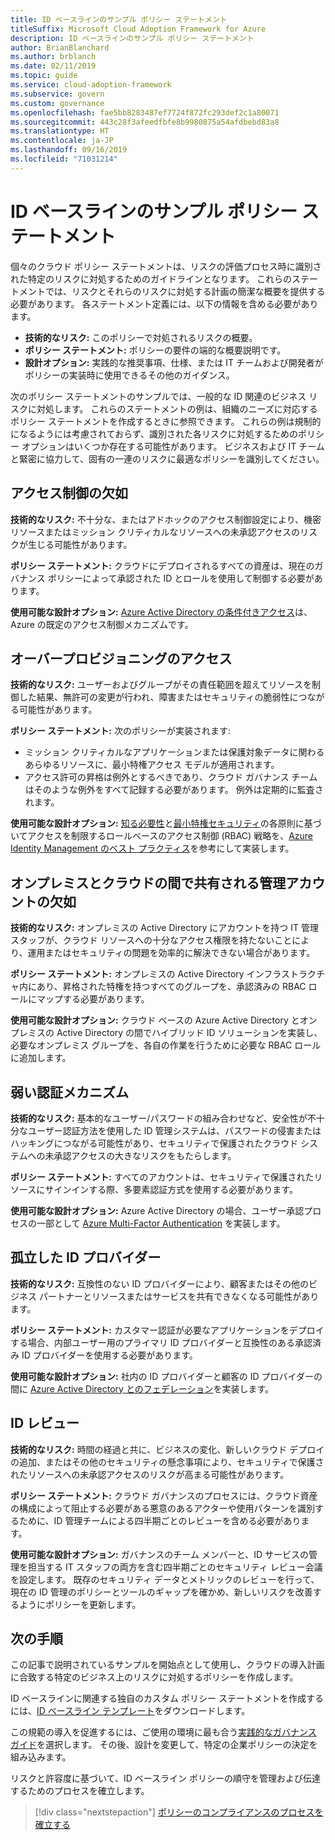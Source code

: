 ```yaml
---
title: ID ベースラインのサンプル ポリシー ステートメント
titleSuffix: Microsoft Cloud Adoption Framework for Azure
description: ID ベースラインのサンプル ポリシー ステートメント
author: BrianBlanchard
ms.author: brblanch
ms.date: 02/11/2019
ms.topic: guide
ms.service: cloud-adoption-framework
ms.subservice: govern
ms.custom: governance
ms.openlocfilehash: fae5bb8283487ef7724f872fc293def2c1a80071
ms.sourcegitcommit: 443c28f3afeedfbfe8b9980875a54afdbebd83a8
ms.translationtype: HT
ms.contentlocale: ja-JP
ms.lasthandoff: 09/16/2019
ms.locfileid: "71031214"
---
```

# <a name="identity-baseline-sample-policy-statements"></a>ID ベースラインのサンプル ポリシー ステートメント

個々のクラウド ポリシー ステートメントは、リスクの評価プロセス時に識別された特定のリスクに対処するためのガイドラインとなります。 これらのステートメントでは、リスクとそれらのリスクに対処する計画の簡潔な概要を提供する必要があります。 各ステートメント定義には、以下の情報を含める必要があります。

- **技術的なリスク:** このポリシーで対処されるリスクの概要。
- **ポリシー ステートメント:** ポリシーの要件の端的な概要説明です。
- **設計オプション:** 実践的な推奨事項、仕様、または IT チームおよび開発者がポリシーの実装時に使用できるその他のガイダンス。

次のポリシー ステートメントのサンプルでは、一般的な ID 関連のビジネス リスクに対処します。 これらのステートメントの例は、組織のニーズに対応するポリシー ステートメントを作成するときに参照できます。 これらの例は規制的になるようには考慮されておらず、識別された各リスクに対処するためのポリシー オプションはいくつか存在する可能性があります。 ビジネスおよび IT チームと緊密に協力して、固有の一連のリスクに最適なポリシーを識別してください。

## <a name="lack-of-access-controls"></a>アクセス制御の欠如

**技術的なリスク:** 不十分な、またはアドホックのアクセス制御設定により、機密リソースまたはミッション クリティカルなリソースへの未承認アクセスのリスクが生じる可能性があります。

**ポリシー ステートメント:** クラウドにデプロイされるすべての資産は、現在のガバナンス ポリシーによって承認された ID とロールを使用して制御する必要があります。

**使用可能な設計オプション:** [Azure Active Directory の条件付きアクセス](https://docs.microsoft.com/azure/active-directory/conditional-access/overview)は、Azure の既定のアクセス制御メカニズムです。

## <a name="overprovisioned-access"></a>オーバープロビジョニングのアクセス

**技術的なリスク:** ユーザーおよびグループがその責任範囲を超えてリソースを制御した結果、無許可の変更が行われ、障害またはセキュリティの脆弱性につながる可能性があります。

**ポリシー ステートメント:** 次のポリシーが実装されます:

- ミッション クリティカルなアプリケーションまたは保護対象データに関わるあらゆるリソースに、最小特権アクセス モデルが適用されます。
- アクセス許可の昇格は例外とするべきであり、クラウド ガバナンス チームはそのような例外をすべて記録する必要があります。 例外は定期的に監査されます。

**使用可能な設計オプション:** [知る必要性](https://wikipedia.org/wiki/Need_to_know)と[最小特権セキュリティ](https://wikipedia.org/wiki/Principle_of_least_privilege)の各原則に基づいてアクセスを制限するロールベースのアクセス制御 (RBAC) 戦略を、[Azure Identity Management のベスト プラクティス](https://docs.microsoft.com/azure/security/azure-security-identity-management-best-practices)を参考にして実装します。

## <a name="lack-of-shared-management-accounts-between-on-premises-and-the-cloud"></a>オンプレミスとクラウドの間で共有される管理アカウントの欠如

**技術的なリスク:** オンプレミスの Active Directory にアカウントを持つ IT 管理スタッフが、クラウド リソースへの十分なアクセス権限を持たないことにより、運用またはセキュリティの問題を効率的に解決できない場合があります。

**ポリシー ステートメント:** オンプレミスの Active Directory インフラストラクチャ内にあり、昇格された特権を持つすべてのグループを、承認済みの RBAC ロールにマップする必要があります。

**使用可能な設計オプション:** クラウド ベースの Azure Active Directory とオンプレミスの Active Directory の間でハイブリッド ID ソリューションを実装し、必要なオンプレミス グループを、各自の作業を行うために必要な RBAC ロールに追加します。

## <a name="weak-authentication-mechanisms"></a>弱い認証メカニズム

**技術的なリスク:** 基本的なユーザー/パスワードの組み合わせなど、安全性が不十分なユーザー認証方法を使用した ID 管理システムは、パスワードの侵害またはハッキングにつながる可能性があり、セキュリティで保護されたクラウド システムへの未承認アクセスの大きなリスクをもたらします。

**ポリシー ステートメント:** すべてのアカウントは、セキュリティで保護されたリソースにサインインする際、多要素認証方式を使用する必要があります。

**使用可能な設計オプション:** Azure Active Directory の場合、ユーザー承認プロセスの一部として [Azure Multi-Factor Authentication](https://docs.microsoft.com/azure/active-directory/authentication/concept-mfa-howitworks) を実装します。

## <a name="isolated-identity-providers"></a>孤立した ID プロバイダー

**技術的なリスク:** 互換性のない ID プロバイダーにより、顧客またはその他のビジネス パートナーとリソースまたはサービスを共有できなくなる可能性があります。

**ポリシー ステートメント:** カスタマー認証が必要なアプリケーションをデプロイする場合、内部ユーザー用のプライマリ ID プロバイダーと互換性のある承認済み ID プロバイダーを使用する必要があります。

**使用可能な設計オプション:** 社内の ID プロバイダーと顧客の ID プロバイダーの間に [Azure Active Directory とのフェデレーション](https://docs.microsoft.com/azure/active-directory/hybrid/whatis-fed)を実装します。

## <a name="identity-reviews"></a>ID レビュー

**技術的なリスク:** 時間の経過と共に、ビジネスの変化、新しいクラウド デプロイの追加、またはその他のセキュリティの懸念事項により、セキュリティで保護されたリソースへの未承認アクセスのリスクが高まる可能性があります。

**ポリシー ステートメント:** クラウド ガバナンスのプロセスには、クラウド資産の構成によって阻止する必要がある悪意のあるアクターや使用パターンを識別するために、ID 管理チームによる四半期ごとのレビューを含める必要があります。

**使用可能な設計オプション:** ガバナンスのチーム メンバーと、ID サービスの管理を担当する IT スタッフの両方を含む四半期ごとのセキュリティ レビュー会議を設定します。 既存のセキュリティ データとメトリックのレビューを行って、現在の ID 管理のポリシーとツールのギャップを確かめ、新しいリスクを改善するようにポリシーを更新します。

## <a name="next-steps"></a>次の手順

この記事で説明されているサンプルを開始点として使用し、クラウドの導入計画に合致する特定のビジネス上のリスクに対処するポリシーを作成します。

ID ベースラインに関連する独自のカスタム ポリシー ステートメントを作成するには、[ID ベースライン テンプレート](./template.md)をダウンロードします。

この規範の導入を促進するには、ご使用の環境に最も合う[実践的なガバナンス ガイド](../guides/index.md)を選択します。 その後、設計を変更して、特定の企業ポリシーの決定を組み込みます。

リスクと許容度に基づいて、ID ベースライン ポリシーの順守を管理および伝達するためのプロセスを確立します。

> [!div class="nextstepaction"]
> [ポリシーのコンプライアンスのプロセスを確立する](./compliance-processes.md)
